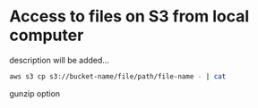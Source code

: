 # Access to files on S3 from local computer

description will be added...

```bash
aws s3 cp s3://bucket-name/file/path/file-name - | cat
```

gunzip option

